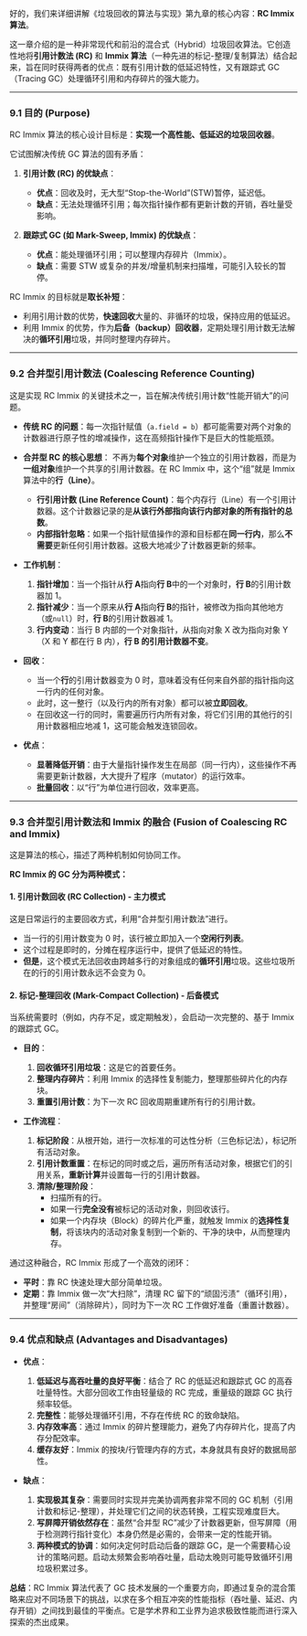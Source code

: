 好的，我们来详细讲解《垃圾回收的算法与实现》第九章的核心内容：**RC Immix 算法**。

这一章介绍的是一种非常现代和前沿的混合式（Hybrid）垃圾回收算法。它创造性地将**引用计数法 (RC)** 和 **Immix 算法**（一种先进的标记-整理/复制算法）结合起来，旨在同时获得两者的优点：既有引用计数的低延迟特性，又有跟踪式 GC（Tracing GC）处理循环引用和内存碎片的强大能力。

---

### 9.1 目的 (Purpose)

RC Immix 算法的核心设计目标是：**实现一个高性能、低延迟的垃圾回收器**。

它试图解决传统 GC 算法的固有矛盾：

1.  **引用计数 (RC) 的优缺点**：

    - **优点**：回收及时，无大型“Stop-the-World”(STW)暂停，延迟低。
    - **缺点**：无法处理循环引用；每次指针操作都有更新计数的开销，吞吐量受影响。

2.  **跟踪式 GC (如 Mark-Sweep, Immix) 的优缺点**：
    - **优点**：能处理循环引用；可以整理内存碎片（Immix）。
    - **缺点**：需要 STW 或复杂的并发/增量机制来扫描堆，可能引入较长的暂停。

RC Immix 的目标就是**取长补短**：

- 利用引用计数的优势，**快速回收**大量的、非循环的垃圾，保持应用的低延迟。
- 利用 Immix 的优势，作为**后备（backup）回收器**，定期处理引用计数无法解决的**循环引用**垃圾，并同时整理内存碎片。

---

### 9.2 合并型引用计数法 (Coalescing Reference Counting)

这是实现 RC Immix 的关键技术之一，旨在解决传统引用计数“性能开销大”的问题。

- **传统 RC 的问题**：每一次指针赋值（`a.field = b`）都可能需要对两个对象的计数器进行原子性的增减操作，这在高频指针操作下是巨大的性能瓶颈。

- **合并型 RC 的核心思想**：
  不再为**每个对象**维护一个独立的引用计数器，而是为**一组对象**维护一个共享的引用计数器。在 RC Immix 中，这个“组”就是 Immix 算法中的**行（Line）**。

  - **行引用计数 (Line Reference Count)**：每个内存行（Line）有一个引用计数器。这个计数器记录的是**从该行外部指向该行内部对象的所有指针的总数**。
  - **内部指针忽略**：如果一个指针赋值操作的源和目标都在**同一行内**，那么**不需要**更新任何引用计数器。这极大地减少了计数器更新的频率。

- **工作机制**：

  1.  **指针增加**：当一个指针从**行 A**指向**行 B**中的一个对象时，**行 B**的引用计数器加 1。
  2.  **指针减少**：当一个原来从**行 A**指向**行 B**的指针，被修改为指向其他地方（或`null`）时，**行 B**的引用计数器减 1。
  3.  **行内变动**：当行 B 内部的一个对象指针，从指向对象 X 改为指向对象 Y（X 和 Y 都在行 B 内），**行 B 的引用计数器不变**。

- **回收**：

  - 当一个**行**的引用计数器变为 0 时，意味着没有任何来自外部的指针指向这一行内的任何对象。
  - 此时，这一整行（以及行内的所有对象）都可以被**立即回收**。
  - 在回收这一行的同时，需要遍历行内所有对象，将它们引用的其他行的引用计数器相应地减 1，这可能会触发连锁回收。

- **优点**：
  - **显著降低开销**：由于大量指针操作发生在局部（同一行内），这些操作不再需要更新计数器，大大提升了程序（mutator）的运行效率。
  - **批量回收**：以“行”为单位进行回收，效率更高。

---

### 9.3 合并型引用计数法和 Immix 的融合 (Fusion of Coalescing RC and Immix)

这是算法的核心，描述了两种机制如何协同工作。

**RC Immix 的 GC 分为两种模式：**

#### 1. 引用计数回收 (RC Collection) - 主力模式

这是日常运行的主要回收方式，利用“合并型引用计数法”进行。

- 当一行的引用计数变为 0 时，该行被立即加入一个**空闲行列表**。
- 这个过程是即时的，分摊在程序运行中，提供了低延迟的特性。
- **但是**，这个模式无法回收由跨越多行的对象组成的**循环引用**垃圾。这些垃圾所在的行的引用计数永远不会变为 0。

#### 2. 标记-整理回收 (Mark-Compact Collection) - 后备模式

当系统需要时（例如，内存不足，或定期触发），会启动一次完整的、基于 Immix 的跟踪式 GC。

- **目的**：

  1.  **回收循环引用垃圾**：这是它的首要任务。
  2.  **整理内存碎片**：利用 Immix 的选择性复制能力，整理那些碎片化的内存块。
  3.  **重置引用计数**：为下一次 RC 回收周期重建所有行的引用计数。

- **工作流程**：
  1.  **标记阶段**：从根开始，进行一次标准的可达性分析（三色标记法），标记所有活动对象。
  2.  **引用计数重置**：在标记的同时或之后，遍历所有活动对象，根据它们的引用关系，**重新计算**并设置每一行的引用计数器。
  3.  **清除/整理阶段**：
      - 扫描所有的行。
      - 如果一行**完全没有**被标记的活动对象，则回收该行。
      - 如果一个内存块（Block）的碎片化严重，就触发 Immix 的**选择性复制**，将该块内的活动对象复制到一个新的、干净的块中，从而整理内存。

通过这种融合，RC Immix 形成了一个高效的闭环：

- **平时**：靠 RC 快速处理大部分简单垃圾。
- **定期**：靠 Immix 做一次“大扫除”，清理 RC 留下的“顽固污渍”（循环引用），并整理“房间”（消除碎片），同时为下一次 RC 工作做好准备（重置计数器）。

---

### 9.4 优点和缺点 (Advantages and Disadvantages)

- **优点**：

  1.  **低延迟与高吞吐量的良好平衡**：结合了 RC 的低延迟和跟踪式 GC 的高吞吐量特性。大部分回收工作由轻量级的 RC 完成，重量级的跟踪 GC 执行频率较低。
  2.  **完整性**：能够处理循环引用，不存在传统 RC 的致命缺陷。
  3.  **内存效率高**：通过 Immix 的碎片整理能力，避免了内存碎片化，提高了内存分配效率。
  4.  **缓存友好**：Immix 的按块/行管理内存的方式，本身就具有良好的数据局部性。

- **缺点**：
  1.  **实现极其复杂**：需要同时实现并完美协调两套非常不同的 GC 机制（引用计数和标记-整理），并处理它们之间的状态转换，工程实现难度巨大。
  2.  **写屏障开销依然存在**：虽然“合并型 RC”减少了计数器更新，但写屏障（用于检测跨行指针变化）本身仍然是必需的，会带来一定的性能开销。
  3.  **两种模式的协调**：如何决定何时启动后备的跟踪 GC，是一个需要精心设计的策略问题。启动太频繁会影响吞吐量，启动太晚则可能导致循环引用垃圾积累过多。

**总结**：RC Immix 算法代表了 GC 技术发展的一个重要方向，即通过复杂的混合策略来应对不同场景下的挑战，以求在多个相互冲突的性能指标（吞吐量、延迟、内存开销）之间找到最佳的平衡点。它是学术界和工业界为追求极致性能而进行深入探索的杰出成果。
